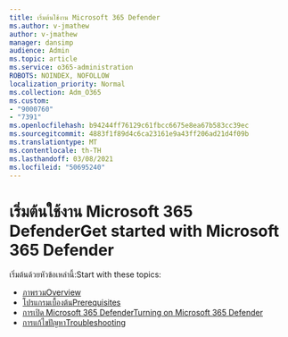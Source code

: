 ```yaml
---
title: เริ่มต้นใช้งาน Microsoft 365 Defender
ms.author: v-jmathew
author: v-jmathew
manager: dansimp
audience: Admin
ms.topic: article
ms.service: o365-administration
ROBOTS: NOINDEX, NOFOLLOW
localization_priority: Normal
ms.collection: Adm_O365
ms.custom:
- "9000760"
- "7391"
ms.openlocfilehash: b94244ff76129c61fbcc6675e8ea67b583cc39ec
ms.sourcegitcommit: 4883f1f89d4c6ca23161e9a43ff206ad21d4f09b
ms.translationtype: MT
ms.contentlocale: th-TH
ms.lasthandoff: 03/08/2021
ms.locfileid: "50695240"
---
```

# <a name="get-started-with-microsoft-365-defender"></a><span data-ttu-id="7d6fc-102">เริ่มต้นใช้งาน Microsoft 365 Defender</span><span class="sxs-lookup"><span data-stu-id="7d6fc-102">Get started with Microsoft 365 Defender</span></span>

<span data-ttu-id="7d6fc-103">เริ่มต้นด้วยหัวข้อเหล่านี้:</span><span class="sxs-lookup"><span data-stu-id="7d6fc-103">Start with these topics:</span></span>

- [<span data-ttu-id="7d6fc-104">ภาพรวม</span><span class="sxs-lookup"><span data-stu-id="7d6fc-104">Overview</span></span>](https://docs.microsoft.com/microsoft-365/security/mtp/microsoft-threat-protection)
- [<span data-ttu-id="7d6fc-105">โปรแกรมเบื้องต้น</span><span class="sxs-lookup"><span data-stu-id="7d6fc-105">Prerequisites</span></span>](https://docs.microsoft.com/microsoft-365/security/mtp/prerequisites)
- [<span data-ttu-id="7d6fc-106">การเปิด Microsoft 365 Defender</span><span class="sxs-lookup"><span data-stu-id="7d6fc-106">Turning on Microsoft 365 Defender</span></span>](https://docs.microsoft.com/microsoft-365/security/mtp/mtp-enable)
- [<span data-ttu-id="7d6fc-107">การแก้ไขปัญหา</span><span class="sxs-lookup"><span data-stu-id="7d6fc-107">Troubleshooting</span></span>](https://docs.microsoft.com/microsoft-365/security/mtp/troubleshoot)
